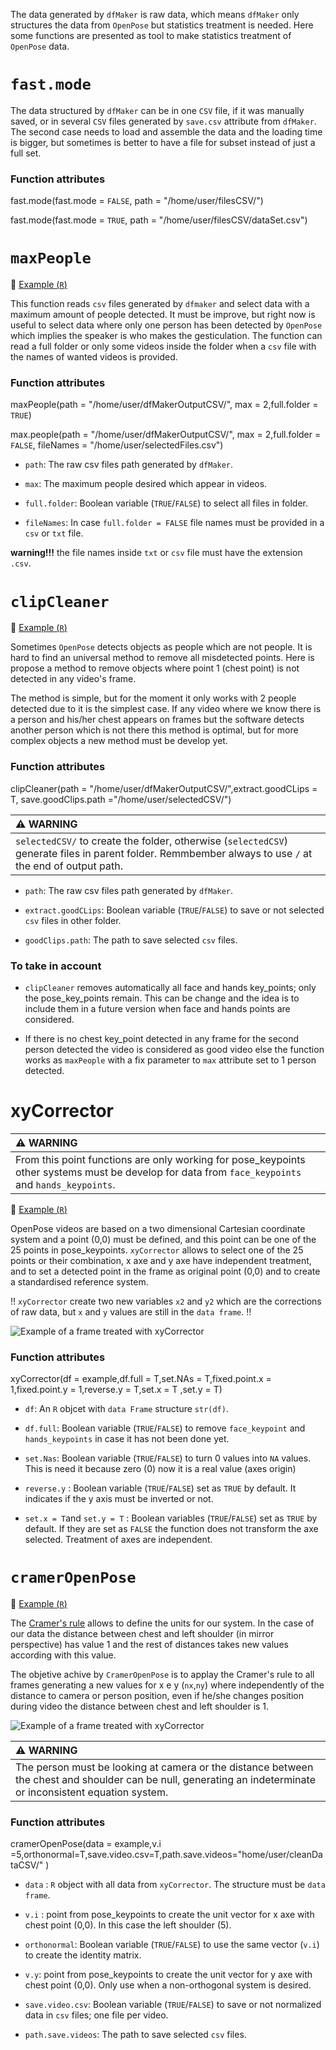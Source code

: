The data generated by `dfMaker` is raw data, which means `dfMaker` only structures the data from `OpenPose` but statistics treatment is needed. Here some functions are presented as tool to make statistics treatment of `OpenPose` data.

# `fast.mode`

The data structured by `dfMaker` can be in one `CSV` file, if it was manually saved, or in several `CSV` files generated by `save.csv` attribute from `dfMaker`. The second case needs to load and assemble the data and the loading time is bigger, but sometimes is better to have a file for subset instead of just a full set.

### Function attributes

fast.mode(fast.mode = `FALSE`, path = "/home/user/filesCSV/")

fast.mode(fast.mode = `TRUE`, path = "/home/user/filesCSV/dataSet.csv")

# `maxPeople`

:notebook: [Example (`R`)](functionsExamples/maxPeopleExample.R)

This function reads `csv` files generated by `dfmaker` and select data with a maximum amount of people detected. It must be improve, but right now is useful to select data where only one person has been detected by `OpenPose` which implies the speaker is who makes the gesticulation. The function can read a full folder or only some videos inside the folder when a `csv` file with the names of wanted videos is provided.

### Function attributes

maxPeople(path = "/home/user/dfMakerOutputCSV/", max = 2,full.folder = `TRUE`)

max.people(path = "/home/user/dfMakerOutputCSV/", max = 2,full.folder = `FALSE`, fileNames = "/home/user/selectedFiles.csv")

-   `path`: The raw csv files path generated by `dfMaker`.

-   `max`: The maximum people desired which appear in videos.

-   `full.folder`: Boolean variable (`TRUE`/`FALSE`) to select all files in folder.

-   `fileNames`: In case `full.folder = FALSE` file names must be provided in a `csv` or `txt` file.

**warning!!!** the file names inside `txt` or `csv` file must have the extension `.csv`.

# `clipCleaner`


:notebook: [Example (`R`)](functionsExamples/clipCleanerExample.R)



Sometimes `OpenPose` detects objects as people which are not people. It is hard to find an universal method to remove all misdetected points. Here is propose a method to remove objects where point 1 (chest point) is not detected in any video's frame.

The method is simple, but for the moment it only works with 2 people detected due to it is the simplest case. If any video where we know there is a person and his/her chest appears on frames but the software detects another person which is not there this method is optimal, but for more complex objects a new method must be develop yet.

### Function attributes

clipCleaner(path = "/home/user/dfMakerOutputCSV/",extract.goodCLips = T, save.goodClips.path ="/home/user/selectedCSV/")

| :warning: WARNING                                                                                                                                       |
|:-----------------------------------------------------------------------|
| `selectedCSV/` to create the folder, otherwise (`selectedCSV`) generate files in parent folder. Remmbember always to use `/` at the end of output path. |

-   `path`: The raw csv files path generated by `dfMaker`.

-   `extract.goodCLips`: Boolean variable (`TRUE`/`FALSE`) to save or not selected `csv` files in other folder.

-   `goodClips.path`: The path to save selected `csv` files.

### To take in account

-   `clipCleaner` removes automatically all face and hands key_points; only the pose_key_points remain. This can be change and the idea is to include them in a future version when face and hands points are considered.

-   If there is no chest key_point detected in any frame for the second person detected the video is considered as good video else the function works as `maxPeople` with a fix parameter to `max` attribute set to 1 person detected.

# xyCorrector

| :warning: WARNING                                                                                                                                 |
|:-----------------------------------------------------------------------|
| From this point functions are only working for pose_keypoints other systems must be develop for data from `face_keypoints` and `hands_keypoints`. |

:notebook: [Example (`R`)](functionsExamples/xyCorrectorExample.R)


OpenPose videos are based on a two dimensional Cartesian coordinate system and a point (0,0) must be defined, and this point can be one of the 25 points in pose_keypoints. `xyCorrector` allows to select one of the 25 points or their combination, x axe and y axe have independent treatment, and to set a detected point in the frame as original point (0,0) and to create a standardised reference system.


:bangbang: `xyCorrector` create two new variables `x2` and `y2` which are the corrections of raw data, but `x` and `y` values are still in the `data frame`. :bangbang:

 ![Example of a frame treated with xyCorrector](functionsExamples/xyCorrectorPlot.png)

### Function attributes

xyCorrector(df = example,df.full = T,set.NAs = T,fixed.point.x = 1,fixed.point.y = 1,reverse.y = T,set.x = T ,set.y = T)

-   `df`: An `R` objcet with `data Frame` structure `str(df)`.

-   `df.full`: Boolean variable (`TRUE`/`FALSE`) to remove `face_keypoint` and `hands_keypoints` in case it has not been done yet.

-   `set.Nas`: Boolean variable (`TRUE`/`FALSE`) to turn 0 values into `NA` values. This is need it because zero (0) now it is a real value (axes origin)

-   `reverse.y` : Boolean variable (`TRUE`/`FALSE`) set as `TRUE` by default. It indicates if the y axis must be inverted or not.

-   `set.x = T`and `set.y = T` : Boolean variables (`TRUE`/`FALSE`) set as `TRUE` by default. If they are set as `FALSE` the function does not transform the axe selected. Treatment of axes are independent.


# `cramerOpenPose`

:notebook: [Example (`R`)](functionsExamples/cramerOpenPoseExample.R)


The [Cramer's rule](https://en.wikipedia.org/wiki/Cramer%27s_rule) allows to define the units for our system. In the case of our data the distance between chest and left shoulder (in mirror perspective) has value 1 and the rest of distances takes new values according with this value.

The objetive achive by `CramerOpenPose` is to applay the Cramer's rule to all frames generating a new values for x e y (`nx`,`ny`) where independently of the distance to camera or person position, even if he/she changes position during video the distance between chest and left shoulder is 1.

 ![Example of a frame treated with xyCorrector](functionsExamples/cramerOpenPoseExample.png)


| :warning: WARNING                                                                                                                                 |
|:-----------------------------------------------------------------------|
| The person must be looking at camera or the distance between the chest and shoulder can be null, generating an indeterminate or inconsistent equation system.    |


### Function attributes

cramerOpenPose(data = example,v.i =5,orthonormal=T,save.video.csv=T,path.save.videos="home/user/cleanDataCSV/" )


* `data` : `R` object with all data from `xyCorrector`. The structure must be `data frame`.

* `v.i` : point from pose_keypoints to create the unit vector for x axe with chest point (0,0). In this case the left shoulder (5).

* `orthonormal`:  Boolean variable (`TRUE`/`FALSE`) to use the same vector (`v.i`) to create the identity matrix.

*  `v.y`: point from pose_keypoints to create the unit vector for y axe with chest point (0,0). Only use when a non-orthogonal system  is desired.

* `save.video.csv`: Boolean variable (`TRUE`/`FALSE`) to save or not normalized data in `csv` files; one file per video.

* `path.save.videos`: The path to save selected `csv` files.